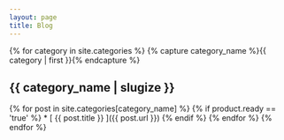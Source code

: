 ```yaml
---
layout: page
title: Blog
---
```


{% for category in site.categories %}
  {% capture category_name %}{{ category | first }}{% endcapture %}
  <h2> {{ category_name | slugize }} </h2>
  {% for post in site.categories[category_name] %}
  {% if product.ready == 'true' %}
  * [ {{ post.title }} ]({{ post.url }})
  {% endif %}
  {% endfor %}
{% endfor %}
